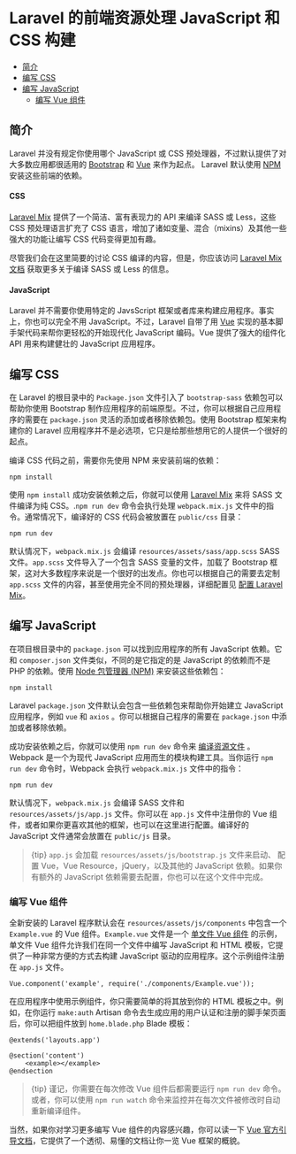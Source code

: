 # Laravel 的前端资源处理 JavaScript 和 CSS 构建

- [简介](#introduction)
- [编写 CSS](#writing-css)
- [编写 JavaScript](#writing-javascript)
    - [编写 Vue 组件](#writing-vue-components)

<a name="introduction"></a>
## 简介

Laravel 并没有规定你使用哪个 JavaScript 或 CSS 预处理器，不过默认提供了对大多数应用都很适用的 [Bootstrap](http://getbootstrap.com) 和 [Vue](https://vuejs.org) 来作为起点。 Laravel 默认使用 [NPM](https://npmjs.org) 安装这些前端的依赖。

#### CSS

[Laravel Mix](/docs/{{version}}/mix) 提供了一个简洁、富有表现力的 API 来编译 SASS 或 Less，这些 CSS 预处理语言扩充了 CSS 语言，增加了诸如变量、混合（mixins）及其他一些强大的功能让编写 CSS 代码变得更加有趣。

尽管我们会在这里简要的讨论 CSS 编译的内容，但是，你应该访问 [Laravel Mix 文档](/docs/{{version}}/mix) 获取更多关于编译 SASS 或 Less 的信息。

#### JavaScript

Laravel 并不需要你使用特定的 JavsScript 框架或者库来构建应用程序。事实上，你也可以完全不用 JavaScript。不过，Laravel 自带了用 [Vue](https://vuejs.org) 实现的基本脚手架代码来帮你更轻松的开始现代化 JavaScript 编码。Vue 提供了强大的组件化 API 用来构建健壮的 JavaScript 应用程序。

<a name="writing-css"></a>
## 编写 CSS

在 Laravel 的根目录中的 `Package.json` 文件引入了 `bootstrap-sass` 依赖包可以帮助你使用 Bootstrap 制作应用程序的前端原型。不过，你可以根据自己应用程序的需要在 `package.json` 灵活的添加或者移除依赖包。使用 Bootstrap 框架来构建你的 Laravel 应用程序并不是必选项，它只是给那些想用它的人提供一个很好的起点。

编译 CSS 代码之前，需要你先使用 NPM 来安装前端的依赖：

    npm install

使用 `npm install` 成功安装依赖之后，你就可以使用 [Laravel Mix](/docs/{{version}}/mix#working-with-stylesheets) 来将 SASS 文件编译为纯 CSS。.`npm run dev` 命令会执行处理 `webpack.mix.js` 文件中的指令。通常情况下，编译好的 CSS 代码会被放置在 `public/css` 目录：

    npm run dev
    
默认情况下，`webpack.mix.js` 会编译 `resources/assets/sass/app.scss` SASS 文件。`app.scss` 文件导入了一个包含 SASS 变量的文件，加载了 Bootstrap 框架，这对大多数程序来说是一个很好的出发点。你也可以根据自己的需要去定制 `app.scss` 文件的内容，甚至使用完全不同的预处理器，详细配置见 [配置 Laravel Mix](/docs/{{version}}/mix)。

<a name="writing-javascript"></a>
## 编写 JavaScript

在项目根目录中的 `package.json` 可以找到应用程序的所有 JavaScript 依赖。它和 `composer.json` 文件类似，不同的是它指定的是 JavaScript 的依赖而不是 PHP 的依赖。使用 [Node 包管理器 (NPM)](https://npmjs.org) 来安装这些依赖包：

    npm install

Laravel `package.json` 文件默认会包含一些依赖包来帮助你开始建立 JavaScript 应用程序，例如 `vue` 和 `axios` 。你可以根据自己程序的需要在 `package.json` 中添加或者移除依赖。

成功安装依赖之后，你就可以使用  `npm run dev`  命令来 [编译资源文件](/docs/{{version}}/mix) 。Webpack 是一个为现代 JavaScript 应用而生的模块构建工具。当你运行 `npm run dev` 命令时，Webpack 会执行 `webpack.mix.js` 文件中的指令：

    npm run dev

默认情况下，`webpack.mix.js` 会编译 SASS 文件和 `resources/assets/js/app.js` 文件。你可以在 `app.js` 文件中注册你的 Vue 组件，或者如果你更喜欢其他的框架，也可以在这里进行配置。编译好的 JavaScript 文件通常会放置在 `public/js` 目录。

> {tip} `app.js` 会加载 `resources/assets/js/bootstrap.js` 文件来启动、 配置 Vue，Vue Resource，jQuery，以及其他的 JavaScript 依赖。如果你有额外的 JavaScript 依赖需要去配置，你也可以在这个文件中完成。

<a name="writing-vue-components"></a>
### 编写 Vue 组件

全新安装的 Laravel 程序默认会在 `resources/assets/js/components` 中包含一个 `Example.vue` 的 Vue 组件。`Example.vue` 文件是一个 [单文件 Vue 组件](https://vuejs.org/guide/application.html#Single-File-Components) 的示例，单文件 Vue 组件允许我们在同一个文件中编写 JavaScript 和 HTML 模板，它提供了一种非常方便的方式去构建 JavaScript 驱动的应用程序。这个示例组件注册在 `app.js` 文件。

    Vue.component('example', require('./components/Example.vue'));

在应用程序中使用示例组件，你只需要简单的将其放到你的 HTML 模板之中。例如，在你运行 `make:auth` Artisan 命令去生成应用的用户认证和注册的脚手架页面后，你可以把组件放到 `home.blade.php` Blade 模板：

    @extends('layouts.app')

    @section('content')
        <example></example>
    @endsection
    
> {tip} 谨记，你需要在每次修改 Vue 组件后都需要运行 `npm run dev` 命令。或者，你可以使用 `npm run watch` 命令来监控并在每次文件被修改时自动重新编译组件。

当然，如果你对学习更多编写 Vue 组件的内容感兴趣，你可以读一下 [Vue 官方引导文档](http://vuejs.org/guide/)，它提供了一个透彻、易懂的文档让你一览 Vue 框架的概貌。


